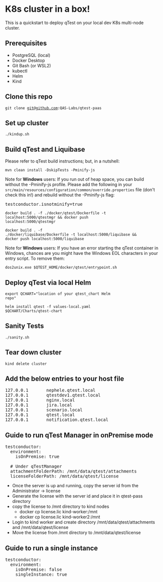 # K8s cluster in a box!

This is a quickstart to deploy qTest on your local dev K8s multi-node cluster.

## Prerequisites

* PostgreSQL (local)
* Docker Desktop
* Git Bash (or WSL2)
* kubectl 
* Helm
* Kind

## Clone this repo
<code>git clone git@github.com:QAS-Labs/qtest-paas</code>

## Set up cluster
<code>./kindup.sh</code>

## Build qTest and Liquibase
Please refer to qTest build instructions; but, in a nutshell:

<code>mvn clean install -DskipTests -Pminify-js</code><p>

Note for <b>Windows</b> users:  If you run out of heap space, you can build without the -Pminify-js profile.  Please add the following in your <code>src/main/resources/configuration/common/override.properties</code> file (don't check this in!) and rebuild without the -Pminify-js flag:
<pre>testconductor.isnotminify=true</pre>

<code>docker build . -f ./docker/qtest/Dockerfile -t localhost:5000/qtestmgr && docker push localhost:5000/qtestmgr</code><p>
<code>docker build . -f ./docker/liquibase/Dockerfile -t localhost:5000/liquibase && docker push localhost:5000/liquibase</code>

Note for <b>Windows</b> users:  If you have an error starting the qTest container in Windows, chances are you might have the Windows EOL characters in your entry script.  To remove them:

<code>dos2unix.exe $QTEST_HOME/docker/qtest/entrypoint.sh</code>

## Deploy qTest via local Helm
<code>export QCHART="location of your qtest_chart Helm repo"</code><p>
<code>helm install qtest -f values-local.yaml $QCHART/Charts/qtest-chart</code>

## Sanity Tests
<code>./sanity.sh</code>

## Tear down cluster
<code>kind delete cluster</code>

## Add the below entries to your host file
<pre>
127.0.0.1       nephele.qtest.local
127.0.0.1       qtestdev1.qtest.local
127.0.0.1       nginx.local
127.0.0.1       jira.local
127.0.0.1       scenario.local
127.0.0.1       qtest.local
127.0.0.1       notification.qtest.local
</pre>

## Guide to run qTest Manager in onPremise mode
<pre>
testconductor:
  environment:
    isOnPremise: true

  # Under qTestManager
  attachmentFolderPath: /mnt/data/qtest/attachments
  licenseFolderPath: /mnt/data/qtest/license
</pre>

* Once the server is up and running, copy the server id from the Administrator -> license
* Generate the license with the server id and place it in qtest-pass directory
* copy the license to /mnt directory to kind nodes
    - docker cp license.lic kind-worker:/mnt
    - docker cp license.lic kind-worker2:/mnt
* Login to kind worker and create directory /mnt/data/qtest/attachments and /mnt/data/qtest/license
* Move the license from /mnt directory to /mnt/data/qtest/license

## Guide to run a single instance
<pre>
testconductor:
  environment:
    isOnPremise: false
    singleInstance: true
</pre>